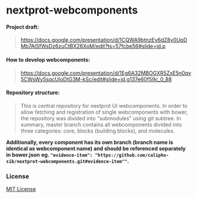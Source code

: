 # nextprot-webcomponents

#### Project draft:
> https://docs.google.com/presentation/d/1CQWA9btnzEy6dZ8y0UpDMb7AISfWsDz6zuCtBX26XoM/edit?ts=57fcbe56#slide=id.p

#### How to develop webcomponents:
> https://docs.google.com/presentation/d/1Eg6A32MBOGXR5ZxE5n0qy5CWsWy5sqcUIoDtG3M-kSc/edit#slide=id.g137e60f59c_0_88

#### Repository structure:
> This is central repository for nextprot UI webcomponents. In order to allow fetching and registration of single webcomponents with bower, the repository was divided into "submodules" using git subtree.
> In summary, master branch contains all webcomponents divided into three categories: core, blocks (building blocks), and molecules.

__Additionally, every component has its own branch (branch name is identical as webcomponent name) and should be referenced separately in bower.json__
__eg. ```"evidence-item": "https://github.com/calipho-sib/nextprot-webcomponents.git#evidence-item""```.__

### License

[MIT License](http://opensource.org/licenses/MIT)